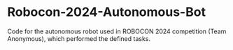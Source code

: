 # Robocon-2024-Autonomous-Bot
Code for the autonomous robot used in ROBOCON 2024 competition (Team Anonymous), which performed the defined tasks.
